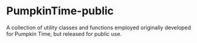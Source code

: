 PumpkinTime-public
==================

A collection of utility classes and functions employed originally developed for Pumpkin Time, but released for public use.
